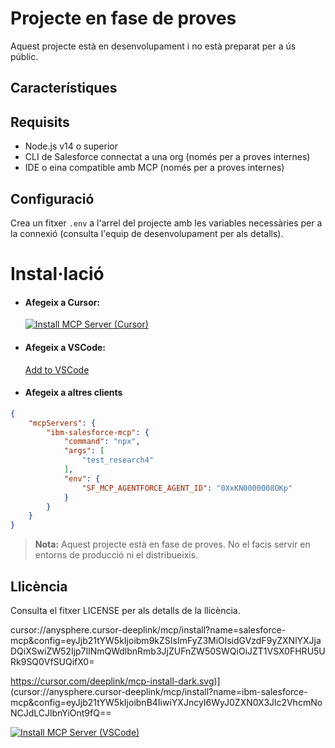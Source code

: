 # Projecte en fase de proves

Aquest projecte està en desenvolupament i no està preparat per a ús públic.

## Característiques


## Requisits

- Node.js v14 o superior
- CLI de Salesforce connectat a una org (només per a proves internes)
- IDE o eina compatible amb MCP (només per a proves internes)

## Configuració

Crea un fitxer `.env` a l'arrel del projecte amb les variables necessàries per a la connexió (consulta l'equip de desenvolupament per als detalls).

# Instal·lació

- #### Afegeix a Cursor:
	[![Install MCP Server (Cursor)](https://cursor.com/deeplink/mcp-install-dark.svg)](cursor://anysphere.cursor-deeplink/mcp/install?name=ibm-salesforce-mcp&config=eyJjb21tYW5kIjoibnB4IiwiYXJncyI6WyJ0ZXN0X3Jlc2VhcmNoNCJdLCJlbnYiOnt9fQ==)

- #### Afegeix a VSCode:
	[Add to VSCode](vscode:mcp/install?%7B%22name%22%3A%22ibm-salesforce-mcp%22%2C%22command%22%3A%22npx%22%2C%22args%22%3A%5B%22test_research4%22%5D%7D)

- #### Afegeix a altres clients

```json
{
	"mcpServers": {
		"ibm-salesforce-mcp": {
			"command": "npx",
			"args": [
				"test_research4"
			],
			"env": {
				"SF_MCP_AGENTFORCE_AGENT_ID": "0XxKN0000008OKp"
			}
		}
	}
}
```

> **Nota:** Aquest projecte està en fase de proves. No el facis servir en entorns de producció ni el distribueixis.

## Llicència

Consulta el fitxer LICENSE per als detalls de la llicència.


cursor://anysphere.cursor-deeplink/mcp/install?name=salesforce-mcp&config=eyJjb21tYW5kIjoibm9kZSIsImFyZ3MiOlsidGVzdF9yZXNlYXJjaDQiXSwiZW52Ijp7IlNmQWdlbnRmb3JjZUFnZW50SWQiOiJZT1VSX0FHRU5URk9SQ0VfSUQifX0=


https://cursor.com/deeplink/mcp-install-dark.svg)](cursor://anysphere.cursor-deeplink/mcp/install?name=ibm-salesforce-mcp&config=eyJjb21tYW5kIjoibnB4IiwiYXJncyI6WyJ0ZXN0X3Jlc2VhcmNoNCJdLCJlbnYiOnt9fQ==


[![Install MCP Server (VSCode)](https://cursor.com/deeplink/mcp-install-dark.svg)](vscode:mcp/install?%7B%22name%22%3A%22ibm-salesforce-mcp%22%2C%22command%22%3A%22npx%22%2C%22args%22%3A%5B%22test_research4%22%5D%7D)
